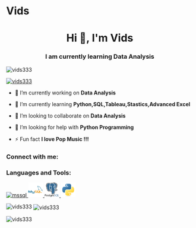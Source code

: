 # Vids
<h1 align="center">Hi 👋, I'm Vids</h1>
<h3 align="center">I am currently learning Data Analysis</h3>

<p align="left"> <img src="https://komarev.com/ghpvc/?username=vids333&label=Profile%20views&color=0e75b6&style=flat" alt="vids333" /> </p>

<p align="left"> <a href="https://github.com/ryo-ma/github-profile-trophy"><img src="https://github-profile-trophy.vercel.app/?username=vids333" alt="vids333" /></a> </p>

- 🔭 I’m currently working on **Data Analysis**

- 🌱 I’m currently learning **Python,SQL,Tableau,Stastics,Advanced Excel**

- 👯 I’m looking to collaborate on **Data Analysis**

- 🤝 I’m looking for help with **Python Programming**

- ⚡ Fun fact **I love Pop Music !!!**

<h3 align="left">Connect with me:</h3>
<p align="left">
</p>

<h3 align="left">Languages and Tools:</h3>
<p align="left"> <a href="https://www.microsoft.com/en-us/sql-server" target="_blank" rel="noreferrer"> <img src="https://www.svgrepo.com/show/303229/microsoft-sql-server-logo.svg" alt="mssql" width="40" height="40"/> </a> <a href="https://www.mysql.com/" target="_blank" rel="noreferrer"> <img src="https://raw.githubusercontent.com/devicons/devicon/master/icons/mysql/mysql-original-wordmark.svg" alt="mysql" width="40" height="40"/> </a> <a href="https://www.postgresql.org" target="_blank" rel="noreferrer"> <img src="https://raw.githubusercontent.com/devicons/devicon/master/icons/postgresql/postgresql-original-wordmark.svg" alt="postgresql" width="40" height="40"/> </a> <a href="https://www.python.org" target="_blank" rel="noreferrer"> <img src="https://raw.githubusercontent.com/devicons/devicon/master/icons/python/python-original.svg" alt="python" width="40" height="40"/> </a> </p>

<p><img align="left" src="https://github-readme-stats.vercel.app/api/top-langs?username=vids333&show_icons=true&locale=en&layout=compact" alt="vids333" /></p>

<p>&nbsp;<img align="center" src="https://github-readme-stats.vercel.app/api?username=vids333&show_icons=true&locale=en" alt="vids333" /></p>

<p><img align="center" src="https://github-readme-streak-stats.herokuapp.com/?user=vids333&" alt="vids333" /></p>

